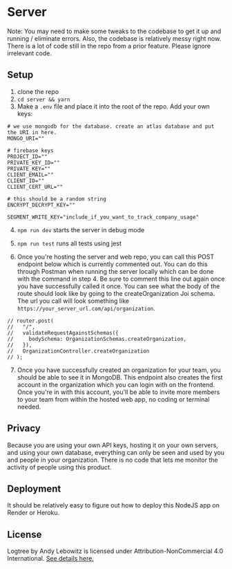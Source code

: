 # Server

Note: You may need to make some tweaks to the codebase to get it up and running / eliminate errors. Also, the codebase is relatively messy right now. There is a lot of code still in the repo from a prior feature. Please ignore irrelevant code.

## Setup

1. clone the repo
2. `cd server && yarn`
3. Make a `.env` file and place it into the root of the repo. Add your own keys:
```
# we use mongodb for the database. create an atlas database and put the URI in here.
MONGO_URI=""

# firebase keys
PROJECT_ID=""
PRIVATE_KEY_ID=""
PRIVATE_KEY=""
CLIENT_EMAIL=""
CLIENT_ID=""
CLIENT_CERT_URL=""

# this should be a random string
ENCRYPT_DECRYPT_KEY=""

SEGMENT_WRITE_KEY="include_if_you_want_to_track_company_usage"
```
4. `npm run dev` starts the server in debug mode
5. `npm run test` runs all tests using jest

6. Once you're hosting the server and web repo, you can call this POST endpoint below which is currently commented out. You can do this through Postman when running the server locally which can be done with the command in step 4. Be sure to comment this line out again once you have successfully called it once. You can see what the body of the route should look like by going to the createOrganization Joi schema. The url you call will look something like `https://your_server_url.com/api/organization`.
```
// router.post(
//   "/",
//   validateRequestAgainstSchemas({
//     bodySchema: OrganizationSchemas.createOrganization,
//   }),
//   OrganizationController.createOrganization
// );
```

7. Once you have successfully created an organization for your team, you should be able to see it in MongoDB. This endpoint also creates the first account in the organization which you can login with on the frontend. Once you're in with this account, you'll be able to invite more members to your team from within the hosted web app, no coding or terminal needed.

## Privacy

Because you are using your own API keys, hosting it on your own servers, and using your own database, everything can only be seen and used by you and people in your organization. There is no code that lets me monitor the activity of people using this product.

## Deployment

It should be relatively easy to figure out how to deploy this NodeJS app on Render or Heroku.

## License

Logtree by Andy Lebowitz is licensed under Attribution-NonCommercial 4.0 International. [See details here.](https://creativecommons.org/licenses/by-nc/4.0/?ref=chooser-v1)
